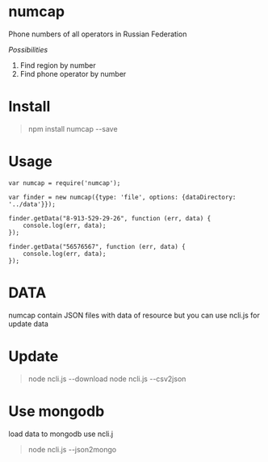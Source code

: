 numcap
======

Phone numbers of all operators in Russian Federation

*Possibilities*

1. Find region by number
2. Find phone operator by number


Install
=======
> npm install numcap --save


Usage
=====
`````
var numcap = require('numcap');

var finder = new numcap({type: 'file', options: {dataDirectory: '../data'}});

finder.getData("8-913-529-29-26", function (err, data) {
    console.log(err, data);
});

finder.getData("56576567", function (err, data) {
    console.log(err, data);
});

`````

DATA
====

numcap contain JSON files with data of resource
but you can use ncli.js for update data

Update
======

> node ncli.js --download
> node ncli.js --csv2json

Use mongodb
===========
load data to mongodb use ncli.j

> node ncli.js --json2mongo
